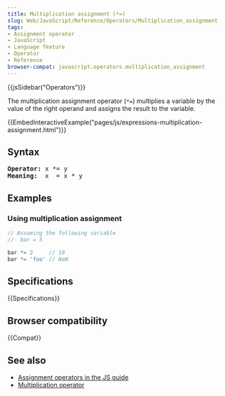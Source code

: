 ```yaml
---
title: Multiplication assignment (*=)
slug: Web/JavaScript/Reference/Operators/Multiplication_assignment
tags:
- Assignment operator
- JavaScript
- Language feature
- Operator
- Reference
browser-compat: javascript.operators.multiplication_assignment
---
```

{{jsSidebar("Operators")}}

The multiplication assignment operator (`*=`) multiplies a variable by the value
of the right operand and assigns the result to the variable.

{{EmbedInteractiveExample("pages/js/expressions-multiplication-assignment.html")}}

## Syntax

<pre class="brush: js"><strong>Operator:</strong> x *= y
<strong>Meaning:</strong>  x  = x * y</pre>

## Examples

### Using multiplication assignment

```js
// Assuming the following variable
//  bar = 5

bar *= 2     // 10
bar *= 'foo' // NaN
```

## Specifications

{{Specifications}}

## Browser compatibility

{{Compat}}

## See also

- [Assignment operators in the JS guide](/en-US/docs/Web/JavaScript/Guide/Expressions_and_Operators#Assignment)
- [Multiplication operator](/en-US/docs/Web/JavaScript/Reference/Operators/Multiplication)
